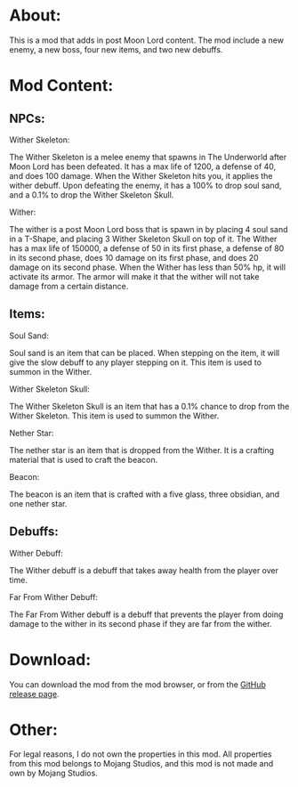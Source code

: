 # About:  

This is a mod that adds in post Moon Lord content. The mod include a new enemy, a new boss, four new items, and two new debuffs.

# Mod Content:

## NPCs:

Wither Skeleton:

The
 Wither Skeleton is a melee enemy that spawns in The Underworld after 
Moon Lord has been defeated. It has a max life of 1200, a defense of 40,
 and does 100 damage. When the Wither Skeleton hits you, it applies the 
wither debuff. Upon defeating the enemy, it has a 100% to drop soul 
sand, and a 0.1% to drop the Wither Skeleton Skull.

Wither:

The
 wither is a post Moon Lord boss that is spawn in by placing 4 soul sand
 in a T-Shape, and placing 3 Wither Skeleton Skull on top of it. The 
Wither has a max life of 150000, a defense of 50 in its first phase, a 
defense of 80 in its second phase, does 10 damage on its first phase, 
and does 20 damage on its second phase. When the Wither has less than 
50% hp, it will activate its armor. The armor will make it that the 
wither will not take damage from a certain distance.

## Items:

Soul Sand:

Soul
 sand is an item that can be placed. When stepping on the item, it will 
give the slow debuff to any player stepping on it. This item is used to 
summon in the Wither.

Wither Skeleton Skull:

The
 Wither Skeleton Skull is an item that has a 0.1% chance to drop from 
the Wither Skeleton. This item is used to summon the Wither.

Nether Star:

The nether star is an item that is dropped from the Wither. It is a crafting material that is used to craft the beacon.

Beacon:

The beacon is an item that is crafted with a five glass, three obsidian, and one nether star.

## Debuffs:

Wither Debuff:

The Wither debuff is a debuff that takes away health from the player over time.

Far From Wither Debuff:

The
 Far From Wither debuff is a debuff that prevents the player from doing 
damage to the wither in its second phase if they are far from the 
wither.

# Download:

You can download the mod from the mod browser, or from the [GitHub release page](https://github.com/The-Changer412/minecraftWitherinTerraria/releases/tag/Release).

# Other:

For legal reasons, I do not own the properties in this mod. All properties from this mod belongs to Mojang Studios, and this mod is not made and own by Mojang Studios.

